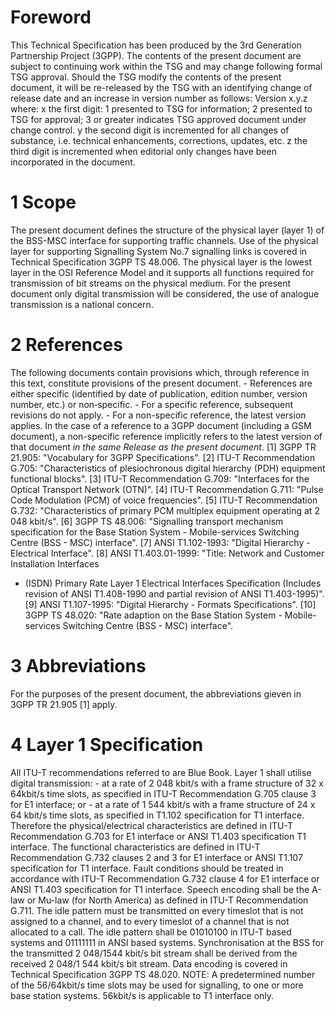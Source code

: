# Foreword
This Technical Specification has been produced by the 3rd Generation
Partnership Project (3GPP).
The contents of the present document are subject to continuing work within the
TSG and may change following formal TSG approval. Should the TSG modify the
contents of the present document, it will be re-released by the TSG with an
identifying change of release date and an increase in version number as
follows:
Version x.y.z
where:
x the first digit:
1 presented to TSG for information;
2 presented to TSG for approval;
3 or greater indicates TSG approved document under change control.
y the second digit is incremented for all changes of substance, i.e. technical
enhancements, corrections, updates, etc.
z the third digit is incremented when editorial only changes have been
incorporated in the document.
# 1 Scope
The present document defines the structure of the physical layer (layer 1) of
the BSS-MSC interface for supporting traffic channels. Use of the physical
layer for supporting Signalling System No.7 signalling links is covered in
Technical Specification 3GPP TS 48.006.
The physical layer is the lowest layer in the OSI Reference Model and it
supports all functions required for transmission of bit streams on the
physical medium.
For the present document only digital transmission will be considered, the use
of analogue transmission is a national concern.
# 2 References
The following documents contain provisions which, through reference in this
text, constitute provisions of the present document.
\- References are either specific (identified by date of publication, edition
number, version number, etc.) or non‑specific.
\- For a specific reference, subsequent revisions do not apply.
\- For a non-specific reference, the latest version applies. In the case of a
reference to a 3GPP document (including a GSM document), a non-specific
reference implicitly refers to the latest version of that document _in the
same Release as the present document_.
[1] 3GPP TR 21.905: \"Vocabulary for 3GPP Specifications\".
[2] ITU-T Recommendation G.705: \"Characteristics of plesiochronous digital
hierarchy (PDH) equipment functional blocks\".
[3] ITU-T Recommendation G.709: \"Interfaces for the Optical Transport Network
(OTN)\".
[4] ITU-T Recommendation G.711: \"Pulse Code Modulation (PCM) of voice
frequencies\".
[5] ITU-T Recommendation G.732: \"Characteristics of primary PCM multiplex
equipment operating at 2 048 kbit/s\".
[6] 3GPP TS 48.006: \"Signalling transport mechanism specification for the
Base Station System - Mobile-services Switching Centre (BSS - MSC)
interface\".
[7] ANSI T1.102-1993: \"Digital Hierarchy - Electrical Interface\".
[8] ANSI T1.403.01-1999: \"Title: Network and Customer Installation Interfaces
- (ISDN) Primary Rate Layer 1 Electrical Interfaces Specification (Includes
revision of ANSI T1.408-1990 and partial revision of ANSI T1.403-1995)\".
[9] ANSI T1.107-1995: \"Digital Hierarchy - Formats Specifications\".
[10] 3GPP TS 48.020: \"Rate adaption on the Base Station System - Mobile-
services Switching Centre (BSS - MSC) interface\".
# 3 Abbreviations
For the purposes of the present document, the abbreviations gieven in 3GPP TR
21.905 [1] apply.
# 4 Layer 1 Specification
All ITU-T recommendations referred to are Blue Book.
Layer 1 shall utilise digital transmission:
\- at a rate of 2 048 kbit/s with a frame structure of 32 x 64kbit/s time
slots, as specified in ITU-T Recommendation G.705 clause 3 for E1 interface;
or
\- at a rate of 1 544 kbit/s with a frame structure of 24 x 64 kbit/s time
slots, as specified in T1.102 specification for T1 interface.
Therefore the physical/electrical characteristics are defined in ITU-T
Recommendation G.703 for E1 interface or ANSI T1.403 specification T1
interface.
The functional characteristics are defined in ITU-T Recommendation G.732
clauses 2 and 3 for E1 interface or ANSI T1.107 specification for T1
interface.
Fault conditions should be treated in accordance with ITU-T Recommendation
G.732 clause 4 for E1 interface or ANSI T1.403 specification for T1 interface.
Speech encoding shall be the A-law or Mu-law (for North America) as defined in
ITU-T Recommendation G.711.
The idle pattern must be transmitted on every timeslot that is not assigned to
a channel, and to every timeslot of a channel that is not allocated to a call.
The idle pattern shall be 01010100 in ITU-T based systems and 01111111 in ANSI
based systems.
Synchronisation at the BSS for the transmitted 2 048/1544 kbit/s bit stream
shall be derived from the received 2 048/1 544 kbit/s bit stream.
Data encoding is covered in Technical Specification 3GPP TS 48.020.
NOTE: A predetermined number of the 56/64kbit/s time slots may be used for
signalling, to one or more base station systems. 56kbit/s is applicable to T1
interface only.
#